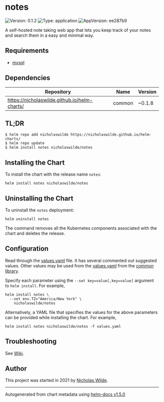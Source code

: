 # notes

![Version: 0.1.2](https://img.shields.io/badge/Version-0.1.2-informational?style=flat-square) ![Type: application](https://img.shields.io/badge/Type-application-informational?style=flat-square) ![AppVersion: ee287b9](https://img.shields.io/badge/AppVersion-ee287b9-informational?style=flat-square)

A self-hosted note taking web app that lets you keep track of your notes and search them in a easy and minimal way.

## Requirements
* [mysql](https://github.com/nicholaswilde/helm-charts/wiki/Databases)

## Dependencies

| Repository | Name | Version |
|------------|------|---------|
| https://nicholaswilde.github.io/helm-charts/ | common | ~0.1.8 |

## TL;DR
```console
$ helm repo add nicholaswilde https://nicholaswilde.github.io/helm-charts/
$ helm repo update
$ helm install notes nicholaswilde/notes
```

## Installing the Chart
To install the chart with the release name `notes`:
```console
helm install notes nicholaswilde/notes
```

## Uninstalling the Chart
To uninstall the `notes` deployment:
```console
helm uninstall notes
```
The command removes all the Kubernetes components associated with the chart and deletes the release.

## Configuration

Read through the [values.yaml](./values.yaml) file. It has several commented out suggested values.
Other values may be used from the [values.yaml](../common/values.yaml) from the [common library](../common).

Specify each parameter using the `--set key=value[,key=value]` argument to `helm install`. For example,
```console
helm install notes \
  --set env.TZ="America/New York" \
    nicholaswilde/notes
```

Alternatively, a YAML file that specifies the values for the above parameters can be provided while installing the chart.
For example,
```console
helm install notes nicholaswilde/notes -f values.yaml
```

## Troubleshooting
See [Wiki](https://github.com/nicholaswilde/helm-charts/wiki/Troubleshooting).

## Author
This project was started in 2021 by [Nicholas Wilde](https://github.com/nicholaswilde).

----------------------------------------------
Autogenerated from chart metadata using [helm-docs v1.5.0](https://github.com/norwoodj/helm-docs/releases/v1.5.0)
